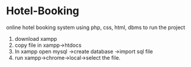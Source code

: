 # Hotel-Booking
online hotel booking system using php, css, html, dbms
to run the project
1. download xampp
2. copy file in xampp->htdocs
3. In xampp open mysql ->create database ->import sql file
4. run xampp->chrome->local->select the file.

